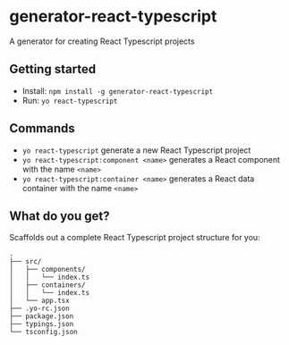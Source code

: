 # generator-react-typescript
A generator for creating React Typescript projects

## Getting started

- Install: `npm install -g generator-react-typescript`
- Run: `yo react-typescript`

## Commands

* `yo react-typescript` generate a new React Typescript project
* `yo react-typescript:component <name>` generates a React component with the name `<name>`
* `yo react-typescript:container <name>` generates a React data container with the name `<name>`

## What do you get?
Scaffolds out a complete React Typescript project structure for you:
```
.
├── src/
│   ├── components/
│   │   └── index.ts
│   ├── containers/
│   │   └── index.ts
│   └── app.tsx
├── .yo-rc.json
├── package.json
├── typings.json
└── tsconfig.json
```
